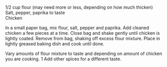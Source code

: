 ---
---

1/2 cup flour (may need more or less, depending on how much thicken)  
Salt, pepper, paprika to taste  
Chicken 

In a small paper bag, mix flour, salt, pepper and paprika. Add cleaned chicken a few pieces at a 
time. Close bag and shake gently until chicken is lightly coated. Remove from bag, shaking off 
excess flour mixture. Place in lightly greased baking dish and cook until done. 

Vary amounts of flour mixture to taste and depending on amount of chicken you are cooking. 1 
Add other spices for a different taste.